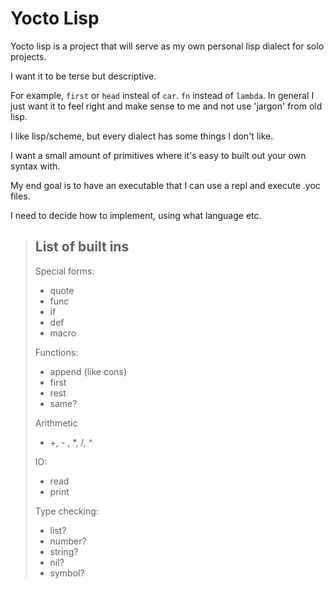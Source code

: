 # Yocto Lisp

Yocto lisp is a project that will serve as my own personal lisp dialect for solo projects.

I want it to be terse but descriptive.

For example, `first` or `head` insteal of `car`.
`fn` instead of `lambda`. In general I just want it to feel right and make sense to me and not use 'jargon' from old lisp.

I like lisp/scheme, but every dialect has some things I don't like.

I want a small amount of primitives where it's easy to built out your own syntax with.

My end goal is to have an executable that I can use a repl and execute .yoc files.

I need to decide how to implement, using what language etc.

> ## List of built ins
>
> Special forms:
> - quote
> - func
> - if
> - def
> - macro
>
> Functions:
> - append (like cons)
> - first
> - rest
> - same?
>
> Arithmetic
> - +, - , *, /, ^
>
> IO:
> - read
> - print
>
> Type checking:
> - list?
> - number?
> - string?
> - nil?
> - symbol?

